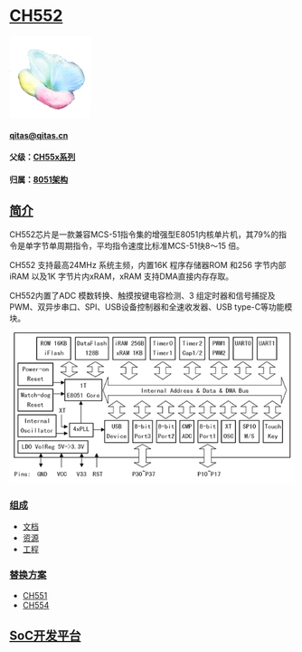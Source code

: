 ﻿# [CH552](https://github.com/sochub/CH552) 
[![sites](SoC/SoC.png)](http://www.qitas.cn) 
####  qitas@qitas.cn
#### 父级：[CH55x系列](https://github.com/sochub/CH55)
#### 归属：[8051架构](https://github.com/sochub/8051) 

## [简介](https://github.com/sochub/CH552/wiki)

CH552芯片是一款兼容MCS-51指令集的增强型E8051内核单片机，其79%的指令是单字节单周期指令，平均指令速度比标准MCS-51快8～15 倍。

CH552 支持最高24MHz 系统主频，内置16K 程序存储器ROM 和256 字节内部iRAM 以及1K 字节片内xRAM，xRAM 支持DMA直接内存存取。

CH552内置了ADC 模数转换、触摸按键电容检测、3 组定时器和信号捕捉及PWM、双异步串口、SPI、USB设备控制器和全速收发器、USB type-C等功能模块。

[![sites](SoC/CH552.png)](http://www.wch.cn/products/CH552.html) 

### [组成](https://github.com/sochub/CH552)

- [文档](docs/)
- [资源](src/)
- [工程](project/)

### [替换方案](https://github.com/sochub/CH552)

- [CH551](https://github.com/sochub/CH551) 
- [CH554](https://github.com/sochub/CH554) 

##  [SoC开发平台](http://www.qitas.cn)  


